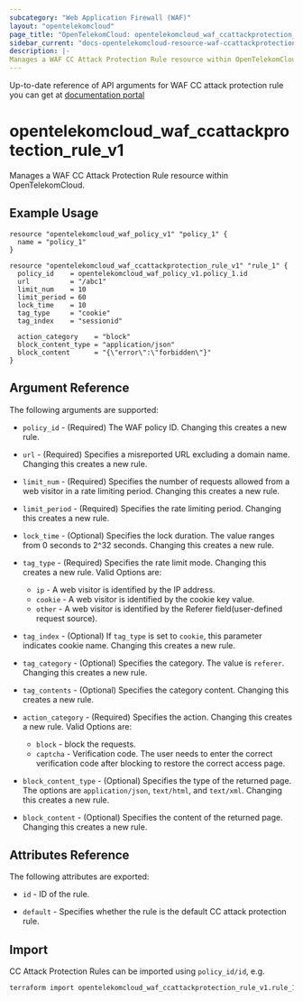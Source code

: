 ```yaml
---
subcategory: "Web Application Firewall (WAF)"
layout: "opentelekomcloud"
page_title: "OpenTelekomCloud: opentelekomcloud_waf_ccattackprotection_rule_v1"
sidebar_current: "docs-opentelekomcloud-resource-waf-ccattackprotection-rule-v1"
description: |-
Manages a WAF CC Attack Protection Rule resource within OpenTelekomCloud.
---
```


Up-to-date reference of API arguments for WAF CC attack protection rule you can get at
[documentation portal](https://docs.otc.t-systems.com/web-application-firewall/api-ref/apis/cc_attack_protection_rules)

# opentelekomcloud_waf_ccattackprotection_rule_v1

Manages a WAF CC Attack Protection Rule resource within OpenTelekomCloud.

## Example Usage

```hcl
resource "opentelekomcloud_waf_policy_v1" "policy_1" {
  name = "policy_1"
}

resource "opentelekomcloud_waf_ccattackprotection_rule_v1" "rule_1" {
  policy_id    = opentelekomcloud_waf_policy_v1.policy_1.id
  url          = "/abc1"
  limit_num    = 10
  limit_period = 60
  lock_time    = 10
  tag_type     = "cookie"
  tag_index    = "sessionid"

  action_category    = "block"
  block_content_type = "application/json"
  block_content      = "{\"error\":\"forbidden\"}"
}
```

## Argument Reference

The following arguments are supported:

* `policy_id` - (Required) The WAF policy ID. Changing this creates a new rule.

* `url` - (Required) Specifies a misreported URL excluding a domain name. Changing this creates a new rule.

* `limit_num` - (Required) Specifies the number of requests allowed from a web visitor in a rate limiting period. Changing this creates a new rule.

* `limit_period` - (Required) Specifies the rate limiting period. Changing this creates a new rule.

* `lock_time` - (Optional) Specifies the lock duration. The value ranges from 0 seconds to 2^32 seconds. Changing this creates a new rule.

* `tag_type` - (Required) Specifies the rate limit mode. Changing this creates a new rule. Valid Options are:
  * `ip` - A web visitor is identified by the IP address.
  * `cookie` - A web visitor is identified by the cookie key value.
  * `other` - A web visitor is identified by the Referer field(user-defined request source).

* `tag_index` - (Optional) If `tag_type` is set to `cookie`, this parameter indicates cookie name. Changing this creates a new rule.

* `tag_category` - (Optional) Specifies the category. The value is `referer`. Changing this creates a new rule.

* `tag_contents` - (Optional) Specifies the category content. Changing this creates a new rule.

* `action_category` - (Required) Specifies the action. Changing this creates a new rule. Valid Options are:
  * `block` - block the requests.
  * `captcha` - Verification code. The user needs to enter the correct verification code after blocking to restore the correct access page.

* `block_content_type` - (Optional) Specifies the type of the returned page. The options are `application/json`, `text/html`, and `text/xml`. Changing this creates a new rule.

* `block_content` - (Optional) Specifies the content of the returned page. Changing this creates a new rule.


## Attributes Reference

The following attributes are exported:

* `id` -  ID of the rule.

* `default` - Specifies whether the rule is the default CC attack protection rule.

## Import

CC Attack Protection Rules can be imported using `policy_id/id`, e.g.

```sh
terraform import opentelekomcloud_waf_ccattackprotection_rule_v1.rule_1 ff95e71c8ae74eba9887193ab22c5757/b39f3a5a1b4f447a8030f0b0703f47f5
```
